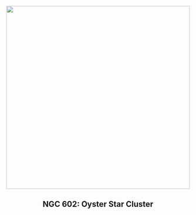 
<p align="center"><img src="https://apod.nasa.gov/apod/image/2407/Ngc602_Hubble_960.jpg" width="500" height="500"></p>
<h2 align="center"> NGC 602: Oyster Star Cluster </h2>
